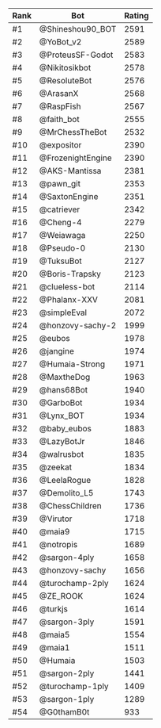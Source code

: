 Rank|Bot|Rating
---|---|---
#1|@Shineshou90_BOT|2591
#2|@YoBot_v2|2589
#3|@ProteusSF-Godot|2583
#4|@Nikitosikbot|2578
#5|@ResoluteBot|2576
#6|@ArasanX|2568
#7|@RaspFish|2567
#8|@faith_bot|2555
#9|@MrChessTheBot|2532
#10|@expositor|2390
#11|@FrozenightEngine|2390
#12|@AKS-Mantissa|2381
#13|@pawn_git|2353
#14|@SaxtonEngine|2351
#15|@catriever|2342
#16|@Cheng-4|2279
#17|@Weiawaga|2250
#18|@Pseudo-0|2130
#19|@TuksuBot|2127
#20|@Boris-Trapsky|2123
#21|@clueless-bot|2114
#22|@Phalanx-XXV|2081
#23|@simpleEval|2072
#24|@honzovy-sachy-2|1999
#25|@eubos|1978
#26|@jangine|1974
#27|@Humaia-Strong|1971
#28|@MaxtheDog|1963
#29|@hans68Bot|1940
#30|@GarboBot|1934
#31|@Lynx_BOT|1934
#32|@baby_eubos|1883
#33|@LazyBotJr|1846
#34|@walrusbot|1835
#35|@zeekat|1834
#36|@LeelaRogue|1828
#37|@Demolito_L5|1743
#38|@ChessChildren|1736
#39|@Virutor|1718
#40|@maia9|1715
#41|@notropis|1689
#42|@sargon-4ply|1658
#43|@honzovy-sachy|1656
#44|@turochamp-2ply|1624
#45|@ZE_ROOK|1624
#46|@turkjs|1614
#47|@sargon-3ply|1591
#48|@maia5|1554
#49|@maia1|1511
#50|@Humaia|1503
#51|@sargon-2ply|1441
#52|@turochamp-1ply|1409
#53|@sargon-1ply|1289
#54|@G0thamB0t|933
